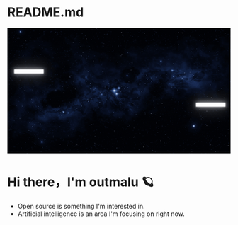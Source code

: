 # README.md
<p align="center">
  <img alig src="https://github.com/outmalu/gif/blob/main/Im%20outmalu.gif?raw=true" />
</p>


# Hi there，I'm outmalu 	🪐

- Open source is something I'm interested in.
- Artificial intelligence is an area I'm focusing on right now.
